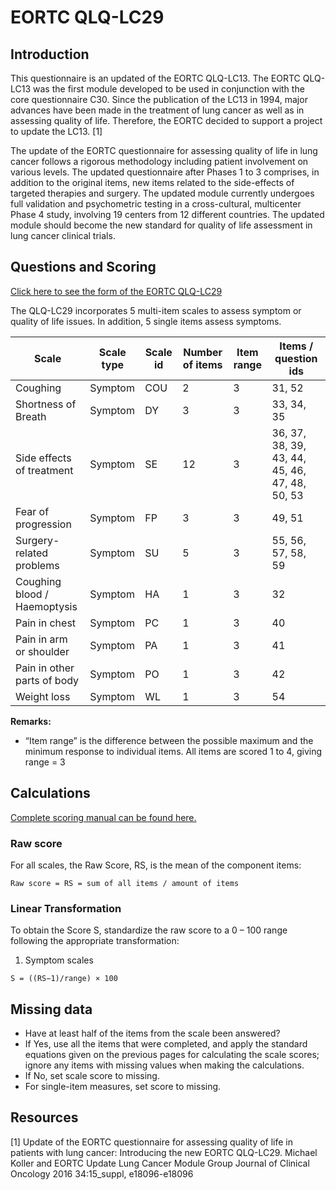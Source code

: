 # EORTC QLQ-LC29

## Introduction

This questionnaire is an updated of the EORTC QLQ-LC13. The EORTC QLQ-LC13 was the first module developed to be used in conjunction with the core questionnaire C30. Since the publication of the LC13 in 1994, major advances have been made in the treatment of lung cancer as well as in assessing quality of life. Therefore, the EORTC decided to support a project to update the LC13. [1]

The update of the EORTC questionnaire for assessing quality of life in lung cancer follows a rigorous methodology including patient involvement on various levels. The updated questionnaire after Phases 1 to 3 comprises, in addition to the original items, new items related to the side-effects of targeted therapies and surgery. The updated module currently undergoes full validation and psychometric testing in a cross-cultural, multicenter Phase 4 study, involving 19 centers from 12 different countries. The updated module should become the new standard for quality of life assessment in lung cancer clinical trials.

## Questions and Scoring

[Click here to see the form of the EORTC QLQ-LC29](https://drive.google.com/file/d/1u783G-tfs2_UXmXI0xf3rUhPnRJR7D8z/view?usp=sharing)

The QLQ-LC29 incorporates 5 multi-item scales to assess symptom or quality of life issues. In addition, 5 single items assess symptoms.

| Scale                        | Scale type | Scale id | Number of items | Item range | Items / question ids                           |
|------------------------------|------------|----------|-----------------|------------|------------------------------------------------|
| Coughing                     | Symptom    | COU      | 2               | 3          | 31, 52                                         |
| Shortness of Breath          | Symptom    | DY       | 3               | 3          | 33, 34, 35                                     |
| Side effects of treatment    | Symptom    | SE       | 12              | 3          | 36, 37, 38, 39, 43, 44, 45, 46, 47, 48, 50, 53 |
| Fear of progression          | Symptom    | FP       | 3               | 3          | 49, 51                                         |
| Surgery-related problems     | Symptom    | SU       | 5               | 3          | 55, 56, 57, 58, 59                             |
| Coughing blood / Haemoptysis | Symptom    | HA       | 1               | 3          | 32                                             |
| Pain in chest                | Symptom    | PC       | 1               | 3          | 40                                             |
| Pain in arm or shoulder      | Symptom    | PA       | 1               | 3          | 41                                             |
| Pain in other parts of body  | Symptom    | PO       | 1               | 3          | 42                                             |
| Weight loss                  | Symptom    | WL       | 1               | 3          | 54                                             |

**Remarks:**
- “Item range” is the difference between the possible maximum and the minimum response to individual items. All items are scored 1 to 4, giving range = 3

## Calculations

[Complete scoring manual can be found here.](https://drive.google.com/file/d/1Kh7Q_0Bf2LuMRsfLUlK3sU-Wm9ITY2a0/view?usp=sharing)

### Raw score

For all scales, the Raw Score, RS, is the mean of the component items:

```
Raw score = RS = sum of all items / amount of items
``` 

### Linear Transformation

To obtain the Score S, standardize the raw score to a 0 – 100 range following the appropriate transformation:

1. Symptom scales
```
S = ((RS−1)/range) × 100
```

## Missing data

* Have at least half of the items from the scale been answered?
* If Yes, use all the items that were completed, and apply the standard equations given on the previous pages for calculating the scale scores; ignore any items with missing values when making the calculations.
* If No, set scale score to missing.
* For single-item measures, set score to missing.


## Resources
[1] Update of the EORTC questionnaire for assessing quality of life in patients with lung cancer: Introducing the new EORTC QLQ-LC29. Michael Koller and EORTC Update Lung Cancer Module Group Journal of Clinical Oncology 2016 34:15_suppl, e18096-e18096
